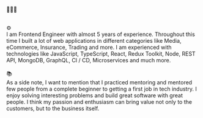 
<!-- **garbalau-github/garbalau-github** is a ✨ _special_ ✨ repository because its `README.md` (this file) appears on your GitHub profile. -->

🔭🔭🔭

<br/>
⚙️
<br/>
I am Frontend Engineer with almost 5 years of experience. Throughout this time I built a lot of web applications in different categories like Media, eCommerce, Insurance, Trading and more. I am experienced with technologies like JavaScript, TypeScript, React, Redux Toolkit, Node, REST API, MongoDB, GraphQL, CI / CD, Microservices and much more. 

<br/>
<br/>
📚
<br/>
As a side note, I want to mention that I practiced mentoring and mentored few people from a complete beginner to getting a first job in tech industry. I enjoy solving interesting problems and build great software with great people. I think my passion and enthusiasm can bring value not only to the customers, but to the business itself.
